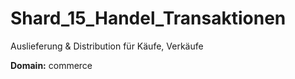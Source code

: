 # Shard_15_Handel_Transaktionen

Auslieferung & Distribution für Käufe, Verkäufe

**Domain:** commerce
